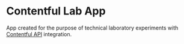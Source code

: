 # Contentful Lab App

App created for the purpose of technical laboratory experiments with [Contentful API](https://www.contentful.com/developers/docs/references/content-delivery-api/) integration.
